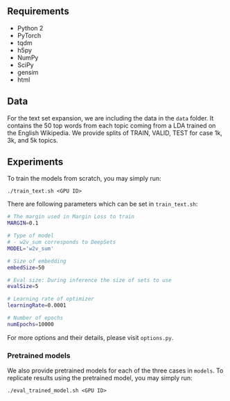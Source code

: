 ## Requirements
* Python 2
* PyTorch
* tqdm
* h5py
* NumPy
* SciPy
* gensim
* html

## Data

For the text set expansion, we are including the data in the `data` folder. It contains the 50 top words from each topic coming from a LDA trained on the English Wikipedia. We provide splits of TRAIN, VALID, TEST for case 1k, 3k, and 5k topics.

## Experiments

To train the models from scratch, you may simply run:

    ./train_text.sh <GPU ID>

There are following parameters which can be set in `train_text.sh`:

```bash
# The margin used in Margin Loss to train
MARGIN=0.1

# Type of model
# - w2v_sum corresponds to DeepSets
MODEL='w2v_sum'

# Size of embedding
embedSize=50

# Eval size: During inference the size of sets to use
evalSize=5

# Learning rate of optimizer
learningRate=0.0001

# Number of epochs
numEpochs=10000
```

For more options and their details, please visit `options.py`.

### Pretrained models

We also provide pretrained models for each of the three cases in `models`. To replicate results using the pretrained model, you may simply run:

    ./eval_trained_model.sh <GPU ID>
  

